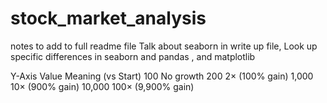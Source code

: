 # stock_market_analysis


notes to add to full readme file
Talk about seaborn in write up file,
Look up specific differences in seaborn and pandas , and matplotlib


Y-Axis Value	Meaning (vs Start)
100	No growth
200	2× (100% gain)
1,000	10× (900% gain)
10,000	100× (9,900% gain)
